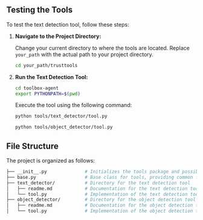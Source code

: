 
## Testing the Tools

To test the text detection tool, follow these steps:

1. **Navigate to the Project Directory:**

   Change your current directory to where the tools are located. Replace `your_path` with the actual path to your project directory.

   ```sh
   cd your_path/trusttools
   ```

2. **Run the Text Detection Tool:**

   ```sh
   cd toolbox-agent
   export PYTHONPATH=$(pwd)
   ```


   Execute the tool using the following command:

   ```sh
   python tools/text_detector/tool.py

   python tools/object_detector/tool.py

   ```

## File Structure

The project is organized as follows:

```sh
├── __init__.py              # Initializes the tools package and possibly exposes submodules
├── base.py                  # Base class for tools, providing common functionality
├── text_detector/           # Directory for the text detection tool
│   ├── readme.md            # Documentation for the text detection tool
│   └── tool.py              # Implementation of the text detection tool
├── object_detector/         # Directory for the object detection tool
│   ├── readme.md            # Documentation for the object detection tool
│   └── tool.py              # Implementation of the object detection tool
```
